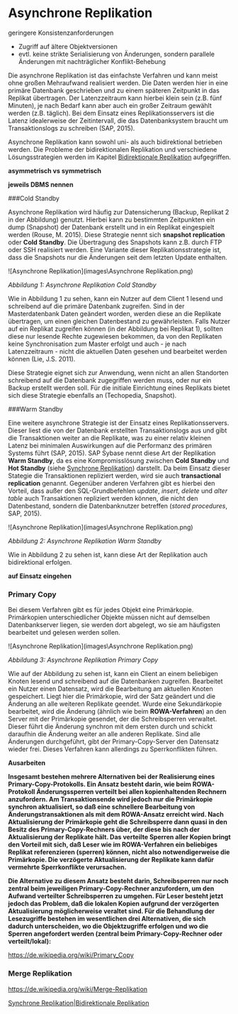 # Asynchrone Replikation

geringere Konsistenzanforderungen 

- Zugriff auf ältere Objektversionen
- evtl. keine strikte Serialisierung von Änderungen, sondern parallele Änderungen mit nachträglicher Konflikt-Behebung

Die asynchrone Replikation ist das einfachste Verfahren und kann meist ohne großen Mehraufwand realisiert werden. Die Daten werden hier in eine primäre Datenbank geschrieben und zu einem späteren Zeitpunkt in das Replikat übertragen. Der Latenzzeitraum kann hierbei klein sein (z.B. fünf Minuten), je nach Bedarf kann aber auch ein großer Zeitraum gewählt werden (z.B. täglich). Bei dem Einsatz eines Replikationsservers ist die Latenz idealerweise der Zeitintervall, die das Datenbanksystem braucht um Transaktionslogs zu schreiben (SAP, 2015).

Asynchrone Replikation kann sowohl uni- als auch bidirektional betrieben werden. Die Probleme der bidirektionalen Replikation und verschiedene Lösungsstrategien werden im Kapitel [Bidirektionale Replikation](06_peer_to_peer.md) aufgegriffen.

**asymmetrisch vs symmetrisch**

**jeweils DBMS nennen**

###Cold Standby

Asynchrone Replikation wird häufig zur Datensicherung (Backup, Replikat 2 in der Abbildung) genutzt. Hierbei kann zu bestimmten Zeitpunkten ein dump (Snapshot) der Datenbank erstellt und in ein Replikat eingespielt werden (Rouse, M. 2015). Diese Strategie nennt sich **snapshot replication** oder **Cold Standby**. Die Übertragung des Snapshots kann z.B. durch FTP oder SSH realisiert werden. Eine Variante dieser Replikationsstrategie ist, dass die Snapshots nur die Änderungen seit dem letzten Update enthalten.

![Asynchrone Replikation](images\Asynchrone Replikation.png)

*Abbildung 1: Asynchrone Replikation Cold Standby*

Wie in Abbildung 1 zu sehen, kann ein Nutzer auf dem Client 1 lesend und schreibend auf die primäre Datenbank zugreifen. Sind in der Masterdatenbank Daten geändert worden, werden diese an die Replikate übertragen, um einen gleichen Datenbestand zu gewährleisten. Falls Nutzer auf ein Replikat zugreifen können (in der Abbildung bei Replikat 1), sollten diese nur lesende Rechte zugewiesen bekommen, da von den Replikaten keine Synchronisation zum Master erfolgt und auch - je nach Latenzzeitraum - nicht die aktuellen Daten gesehen und bearbeitet werden können (Lie, J.S. 2011).

Diese Strategie eignet sich zur Anwendung, wenn nicht an allen Standorten schreibend auf die Datenbank zugegriffen werden muss, oder nur ein Backup erstellt werden soll. Für die initiale Einrichtung eines Replikats bietet sich diese Strategie ebenfalls an (Techopedia, Snapshot).

###Warm Standby

Eine weitere asynchrone Strategie ist der Einsatz eines Replikationsservers. Dieser liest die von der Datenbank erstellten Transaktionslogs aus und gibt die Transaktionen weiter an die Replikate, was zu einer relativ kleinen Latenz bei minimalen Auswirkungen auf die Performanz des primären Systems führt (SAP, 2015). SAP Sybase nennt diese Art der Replikation **Warm Standby**, da es eine Kompromisslösung zwischen **Cold Standby** und **Hot Standby** (siehe [Synchrone Replikation](05_synchronous_replication.md)) darstellt. Da beim Einsatz dieser Stategie die Transaktionen repliziert werden, wird sie auch **transactional replication** genannt. Gegenüber anderen Verfahren gibt es hierbei den Vorteil, dass außer den SQL-Grundbefehlen *update*, *insert*, *delete* und *alter table* auch Transaktionen repliziert werden können, die nicht den Datenbestand, sondern die Datenbanknutzer betreffen (*stored procedures*, SAP, 2015).

![Asynchrone Replikation](images\Asynchrone Replikation.png)

*Abbildung 2: Asynchrone Replikation Warm Standby*

Wie in Abbildung 2 zu sehen ist, kann diese Art der Replikation auch bidirektional erfolgen.

**auf Einsatz eingehen**

### Primary Copy

Bei diesem Verfahren gibt es für jedes Objekt eine Primärkopie. Primärkopien unterschiedlicher Objekte müssen nicht auf demselben Datenbankserver liegen, sie werden dort abgelegt, wo sie am häufigsten bearbeitet und gelesen werden sollen.

![Asynchrone Replikation](images\Asynchrone Replikation.png)

*Abbildung 3: Asynchrone Replikation Primary Copy*

Wie auf der Abbildung zu sehen ist, kann ein Client an einem beliebigen Knoten lesend und schreibend auf die Datenbanken zugreifen. Bearbeitet ein Nutzer einen Datensatz, wird die Bearbeitung am aktuellen Knoten gespeichert. Liegt hier die Primärkopie, wird der Satz geändert und die Änderung an alle weiteren Replikate geendet. Wurde eine Sekundärkopie bearbeitet, wird die Änderung (ähnlich wie beim **ROWA-Verfahren**) an den Server mit der Primärkopie gesendet, der die Schreibsperren verwaltet. Dieser führt die Änderung synchron mit dem ersten durch und schickt daraufhin die Änderung weiter an alle anderen Replikate. Sind alle Änderungen durchgeführt, gibt der Primary-Copy-Server den Datensatz wieder frei. Dieses Verfahren kann allerdings zu Sperrkonflikten führen.

**Ausarbeiten**

**Insgesamt bestehen mehrere Alternativen bei der Realisierung eines Primary-Copy-Protokolls. Ein Ansatz besteht darin, wie beim ROWA-Protokoll Änderungssperren verteilt bei allen kopienhaltenden Rechnern anzufordern. Am Transaktionsende wird jedoch nur die Primärkopie synchron aktualisiert, so daß eine schnellere Bearbeitung von Änderungstransaktionen als mit dem ROWA-Ansatz erreicht wird. Nach Aktualisierung der Primärkopie geht die Schreibsperre dann quasi in den Besitz des Primary-Copy-Rechners über, der diese bis nach der Aktualisierung der Replikate hält. Das verteilte Sperren aller Kopien bringt den Vorteil mit sich, daß Leser wie im ROWA-Verfahren ein beliebiges Replikat referenzieren (sperren) können, nicht also notwendigerweise die Primärkopie. Die verzögerte Aktualisierung der Replikate kann dafür vermehrte Sperrkonflikte verursachen.**

**Die Alternative zu diesem Ansatz besteht darin, Schreibsperren nur noch zentral beim jeweiligen Primary-Copy-Rechner anzufordern, um den Aufwand verteilter Schreibsperren zu umgehen. Für Leser besteht jetzt jedoch das Problem, daß die lokalen Kopien aufgrund der verzögerten Aktualisierung möglicherweise veraltet sind. Für die Behandlung der Lesezugriffe bestehen im wesentlichen drei Alternativen, die sich dadurch unterscheiden, wo die Objektzugriffe erfolgen und wo die Sperren angefordert werden (zentral beim Primary-Copy-Rechner oder verteilt/lokal):**

https://de.wikipedia.org/wiki/Primary_Copy

### Merge Replikation

https://de.wikipedia.org/wiki/Merge-Replikation

[Synchrone Replikation](04_synchronous_replication.md)|[Bidirektionale Replikation]((06_peer_to_peer.md))